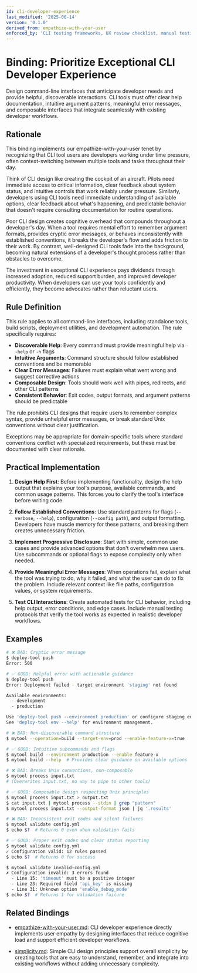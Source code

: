 ```yaml
---
id: cli-developer-experience
last_modified: '2025-06-14'
version: '0.1.0'
derived_from: empathize-with-your-user
enforced_by: 'CLI testing frameworks, UX review checklist, manual testing protocols'
---
```

# Binding: Prioritize Exceptional CLI Developer Experience

Design command-line interfaces that anticipate developer needs and provide helpful, discoverable interactions. CLI tools must offer clear help documentation, intuitive argument patterns, meaningful error messages, and composable interfaces that integrate seamlessly with existing developer workflows.

## Rationale

This binding implements our empathize-with-your-user tenet by recognizing that CLI tool users are developers working under time pressure, often context-switching between multiple tools and tasks throughout their day.

Think of CLI design like creating the cockpit of an aircraft. Pilots need immediate access to critical information, clear feedback about system status, and intuitive controls that work reliably under pressure. Similarly, developers using CLI tools need immediate understanding of available options, clear feedback about what's happening, and predictable behavior that doesn't require consulting documentation for routine operations.

Poor CLI design creates cognitive overhead that compounds throughout a developer's day. When a tool requires mental effort to remember argument formats, provides cryptic error messages, or behaves inconsistently with established conventions, it breaks the developer's flow and adds friction to their work. By contrast, well-designed CLI tools fade into the background, becoming natural extensions of a developer's thought process rather than obstacles to overcome.

The investment in exceptional CLI experience pays dividends through increased adoption, reduced support burden, and improved developer productivity. When developers can use your tools confidently and efficiently, they become advocates rather than reluctant users.

## Rule Definition

This rule applies to all command-line interfaces, including standalone tools, build scripts, deployment utilities, and development automation. The rule specifically requires:

- **Discoverable Help**: Every command must provide meaningful help via `--help` or `-h` flags
- **Intuitive Arguments**: Command structure should follow established conventions and be memorable
- **Clear Error Messages**: Failures must explain what went wrong and suggest corrective actions
- **Composable Design**: Tools should work well with pipes, redirects, and other CLI patterns
- **Consistent Behavior**: Exit codes, output formats, and argument patterns should be predictable

The rule prohibits CLI designs that require users to remember complex syntax, provide unhelpful error messages, or break standard Unix conventions without clear justification.

Exceptions may be appropriate for domain-specific tools where standard conventions conflict with specialized requirements, but these must be documented with clear rationale.

## Practical Implementation

1. **Design Help First**: Before implementing functionality, design the help output that explains your tool's purpose, available commands, and common usage patterns. This forces you to clarify the tool's interface before writing code.

2. **Follow Established Conventions**: Use standard patterns for flags (`--verbose`, `--help`), configuration (`--config path`), and output formatting. Developers have muscle memory for these patterns, and breaking them creates unnecessary friction.

3. **Implement Progressive Disclosure**: Start with simple, common use cases and provide advanced options that don't overwhelm new users. Use subcommands or optional flags to expose complexity only when needed.

4. **Provide Meaningful Error Messages**: When operations fail, explain what the tool was trying to do, why it failed, and what the user can do to fix the problem. Include relevant context like file paths, configuration values, or system requirements.

5. **Test CLI Interactions**: Create automated tests for CLI behavior, including help output, error conditions, and edge cases. Include manual testing protocols that verify the tool works as expected in realistic developer workflows.

## Examples

```bash
# ❌ BAD: Cryptic error message
$ deploy-tool push
Error: 500

# ✅ GOOD: Helpful error with actionable guidance
$ deploy-tool push
Error: Deployment failed - target environment 'staging' not found

Available environments:
  - development
  - production

Use 'deploy-tool push --environment production' or configure staging environment first.
See 'deploy-tool env --help' for environment management.
```

```bash
# ❌ BAD: Non-discoverable command structure
$ mytool --operation=build --target-env=prod --enable-feature-x=true

# ✅ GOOD: Intuitive subcommands and flags
$ mytool build --environment production --enable feature-x
$ mytool build --help  # Provides clear guidance on available options
```

```bash
# ❌ BAD: Breaks Unix conventions, non-composable
$ mytool process input.txt
# (Overwrites input.txt, no way to pipe to other tools)

# ✅ GOOD: Composable design respecting Unix principles
$ mytool process input.txt > output.txt
$ cat input.txt | mytool process --stdin | grep "pattern"
$ mytool process input.txt --output-format json | jq '.results'
```

```bash
# ❌ BAD: Inconsistent exit codes and silent failures
$ mytool validate config.yml
$ echo $?  # Returns 0 even when validation fails

# ✅ GOOD: Proper exit codes and clear status reporting
$ mytool validate config.yml
✓ Configuration valid: 12 rules passed
$ echo $?  # Returns 0 for success

$ mytool validate invalid-config.yml
✗ Configuration invalid: 3 errors found
  - Line 15: 'timeout' must be a positive integer
  - Line 23: Required field 'api_key' is missing
  - Line 31: Unknown option 'enable_debug_mode'
$ echo $?  # Returns 1 for validation failure
```

## Related Bindings

- [empathize-with-your-user.md](../../tenets/empathize-with-your-user.md): CLI developer experience directly implements user empathy by designing interfaces that reduce cognitive load and support efficient developer workflows.

- [simplicity.md](../../tenets/simplicity.md): Simple CLI design principles support overall simplicity by creating tools that are easy to understand, remember, and integrate into existing workflows without adding unnecessary complexity.
